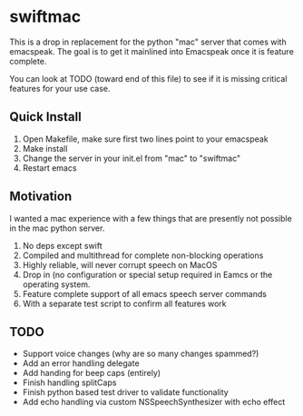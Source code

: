 swiftmac
========
This is a drop in replacement for the python "mac" server that comes 
with emacspeak. The goal is to get it mainlined into Emacspeak once
it is feature complete.

You can look at TODO (toward end of this file) to see if it is 
missing critical features for your use case.

Quick Install
-------------
1. Open Makefile, make sure first two lines point to your emacspeak
2. Make install 
3. Change the server in your init.el from "mac" to "swiftmac"
4. Restart emacs

Motivation
----------
 I wanted a mac experience with a few things that are presently not 
 possible in the mac python server. 
 1. No deps except swift
 2. Compiled and multithread for complete non-blocking operations 
 3. Highly reliable, will never corrupt speech on MacOS
 4. Drop in (no configuration or special setup required in Eamcs or 
    the operating system.
 5. Feature complete support of all emacs speech server commands
 6. With a separate test script to confirm all features work 
 

TODO
----
 - Support voice changes (why are so many changes spammed?)
 - Add an error handling delegate
 - Add handing for beep caps (entirely) 
 - Finish handling splitCaps 
 - Finish python based test driver to validate functionality
 - Add echo handling via custom NSSpeechSynthesizer with echo effect
 
